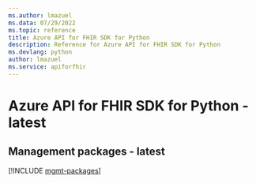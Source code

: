 ```yaml
---
ms.author: lmazuel
ms.data: 07/29/2022
ms.topic: reference
title: Azure API for FHIR SDK for Python
description: Reference for Azure API for FHIR SDK for Python
ms.devlang: python
author: lmazuel
ms.service: apiforfhir
---
```

# Azure API for FHIR SDK for Python - latest

## Management packages - latest
[!INCLUDE [mgmt-packages](api-for-fhir-mgmt-index.md)]
